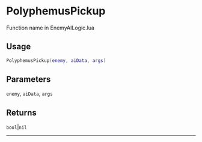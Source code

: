 # PolyphemusPickup
Function name in EnemyAILogic.lua
## Usage
```lua
PolyphemusPickup(enemy, aiData, args)
```
## Parameters
`enemy`, `aiData`, `args`
## Returns
`bool`|`nil`

---
